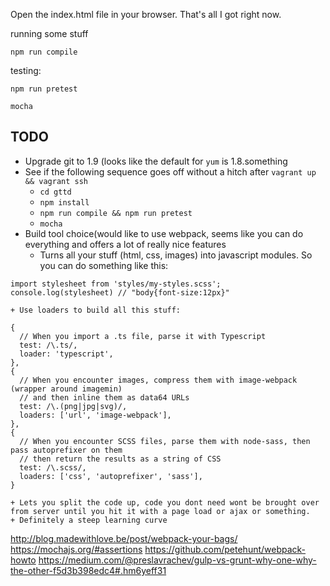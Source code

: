 Open the index.html file in your browser.  That's all I got right now.

running some stuff

`npm run compile`

testing:

`npm run pretest`

`mocha`



## TODO ##

+ Upgrade git to 1.9 (looks like the default for `yum` is 1.8.something
+ See if the following sequence goes off without a hitch after `vagrant up && vagrant ssh`
    + `cd gttd`
    + `npm install`
    + `npm run compile && npm run pretest`
	+ `mocha`
+ Build tool choice(would like to use webpack, seems like you can do everything and offers a lot of really nice features 
	+ Turns all your stuff (html, css, images) into javascript modules. So you can do something like this:
```
import stylesheet from 'styles/my-styles.scss';
console.log(stylesheet) // "body{font-size:12px}"
```
	+ Use loaders to build all this stuff: 
```
{
  // When you import a .ts file, parse it with Typescript
  test: /\.ts/,
  loader: 'typescript',
},
{
  // When you encounter images, compress them with image-webpack (wrapper around imagemin)
  // and then inline them as data64 URLs
  test: /\.(png|jpg|svg)/,
  loaders: ['url', 'image-webpack'],
},
{
  // When you encounter SCSS files, parse them with node-sass, then pass autoprefixer on them
  // then return the results as a string of CSS
  test: /\.scss/,
  loaders: ['css', 'autoprefixer', 'sass'],
}

```
	+ Lets you split the code up, code you dont need wont be brought over from server until you hit it with a page load or ajax or something.	
	+ Definitely a steep learning curve
		


http://blog.madewithlove.be/post/webpack-your-bags/
https://mochajs.org/#assertions
https://github.com/petehunt/webpack-howto
https://medium.com/@preslavrachev/gulp-vs-grunt-why-one-why-the-other-f5d3b398edc4#.hm6yeff31

